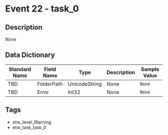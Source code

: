 # Event 22 - task_0

## Description
None

## Data Dictionary
|Standard Name|Field Name|Type|Description|Sample Value|
|---|---|---|---|---|
|TBD|FolderPath|UnicodeString|None|`None`|
|TBD|Error|Int32|None|`None`|

## Tags
* etw_level_Warning
* etw_task_task_0